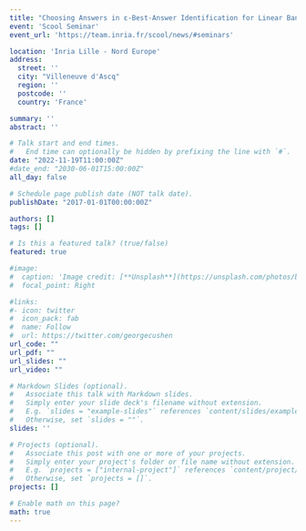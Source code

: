 ```yaml
---
title: "Choosing Answers in ε-Best-Answer Identification for Linear Bandits"
event: 'Scool Seminar'
event_url: 'https://team.inria.fr/scool/news/#seminars'

location: 'Inria Lille - Nord Europe'
address:
  street: ''
  city: "Villeneuve d'Ascq"
  region: ''
  postcode: ''
  country: 'France'

summary: ''
abstract: ''

# Talk start and end times.
#   End time can optionally be hidden by prefixing the line with `#`.
date: "2022-11-19T11:00:00Z"
#date_end: "2030-06-01T15:00:00Z"
all_day: false

# Schedule page publish date (NOT talk date).
publishDate: "2017-01-01T00:00:00Z"

authors: []
tags: []

# Is this a featured talk? (true/false)
featured: true

#image:
#  caption: 'Image credit: [**Unsplash**](https://unsplash.com/photos/bzdhc5b3Bxs)'
#  focal_point: Right

#links:
#- icon: twitter
#  icon_pack: fab
#  name: Follow
#  url: https://twitter.com/georgecushen
url_code: ""
url_pdf: ""
url_slides: ""
url_video: ""

# Markdown Slides (optional).
#   Associate this talk with Markdown slides.
#   Simply enter your slide deck's filename without extension.
#   E.g. `slides = "example-slides"` references `content/slides/example-slides.md`.
#   Otherwise, set `slides = ""`.
slides: ''

# Projects (optional).
#   Associate this post with one or more of your projects.
#   Simply enter your project's folder or file name without extension.
#   E.g. `projects = ["internal-project"]` references `content/project/deep-learning/index.md`.
#   Otherwise, set `projects = []`.
projects: []

# Enable math on this page?
math: true
---
```



